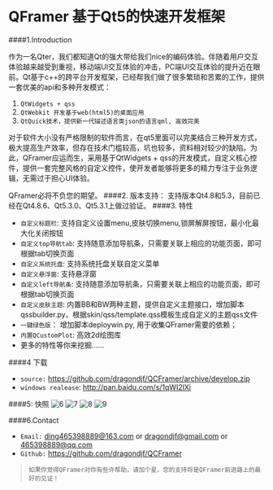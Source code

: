 QFramer 基于Qt5的快速开发框架
============
####1.Introduction

作为一名Qter，我们都知道Qt的强大带给我们nice的编码体验。伴随着用户交互体验越来越受到重视，移动端UI交互体验的冲击，PC端UI交互体验的提升近在眼前。Qt基于c++的跨平台开发框架，已经帮我们做了很多繁琐和苦累的工作，提供一套优美的api和多种开发模式： 
1. `QtWidgets + qss`    
2. `QtWebkit 开发基于web(html5)的桌面应用`         
3. `QtQuick技术，提供新一代描述语言类json的语言qml, 高效完美`        

对于软件大小没有严格限制的软件而言，在qt5里面可以完美结合三种开发方式，极大提高生产效率，但存在技术门槛较高，坑也较多，资料相对较少的缺陷。为此，QFramer应运而生，采用基于QtWidgets + qss的开发模式，自定义核心控件，提供一套完整风格的自定义控件，使开发者能够将更多的精力专注于业务逻辑，无需过于担心UI体验。

QFramer必将不负您的期望。
####2. 版本支持：
    支持版本Qt4.8和5.3，目前已经在Qt4.8.6、Qt5.3.0、Qt5.3.1上做过验证。
####3. 特性
+ `自定义标题栏`: 支持自定义设置menu,皮肤切换menu,锁屏解屏按钮，最小化最大化关闭按钮
+ `自定义top导航tab`:  支持随意添加导航条，只需要关联上相应的功能页面，即可根据tab切换页面
+ `自定义系统托盘`: 支持系统托盘关联自定义菜单
+ `自定义悬浮窗`: 支持悬浮窗
+ `自定义left导航条`: 支持随意添加导航条，只需要关联上相应的功能页面，即可根据tab切换页面
+ `自定义皮肤主题`:  内置BB和BW两种主题，提供自定义主题接口，增加脚本qssbuilder.py，根据skin/qss/template.qss模板生成自定义的主题qss文件
+ `一键绿色版`： 增加脚本deploywin.py,  用于收集QFramer需要的依赖；
+ `内置QCustomPlot`: 高效2d绘图库
+ 更多的特性等你来挖掘......

####4 下载
+ `source:` https://github.com/dragondjf/QCFramer/archive/develop.zip
+ `windows realease`: http://pan.baidu.com/s/1qWI2lXi

####5: 快照
![6](doc/v0.25_1.png)
![7](doc/v0.25_2.png)
![8](doc/v0.25_3.png)
![9](doc/v0.25_4.png)

####6.Contact
+ `Email:` ding465398889@163.com or dragondjf@gmail.com or 465398889@qq.com
+ `Github:` https://github.com/dragondjf/QCFramer

>  `如果你觉得QFramer对你有些许帮助，请加个星，您的支持将是QFramer前进路上的最好的见证！`
